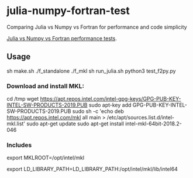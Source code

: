 # julia-numpy-fortran-test
Comparing Julia vs Numpy vs Fortran for performance and code simplicity

[Julia vs Numpy vs Fortran performance tests](https://www.matecdev.com/articles/numpy-julia-fortran.html).

## Usage
sh make.sh
./f_standalone
./f_mkl
sh run_julia.sh
python3 test_f2py.py

### Download and install MKL:
  cd /tmp
  wget https://apt.repos.intel.com/intel-gpg-keys/GPG-PUB-KEY-INTEL-SW-PRODUCTS-2019.PUB
  sudo apt-key add GPG-PUB-KEY-INTEL-SW-PRODUCTS-2019.PUB
  sudo sh -c 'echo deb https://apt.repos.intel.com/mkl all main > /etc/apt/sources.list.d/intel-mkl.list'
  sudo apt-get update
  sudo apt-get install intel-mkl-64bit-2018.2-046

### Includes
export MKLROOT=/opt/intel/mkl

export LD_LIBRARY_PATH=LD_LIBRARY_PATH:/opt/intel/mkl/lib/intel64

